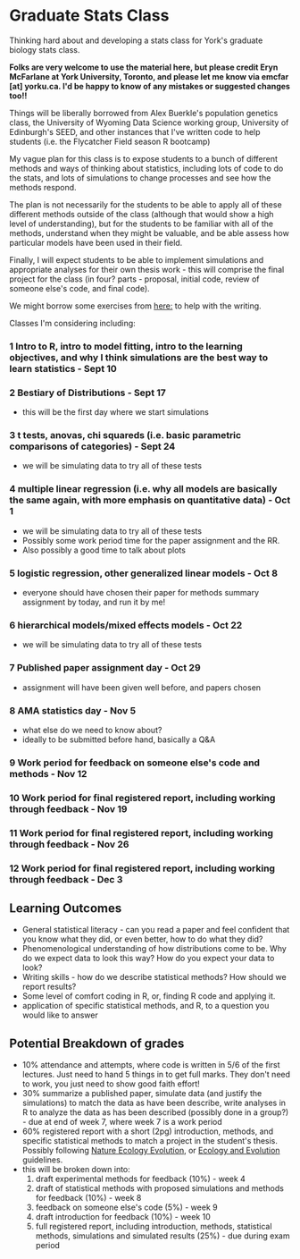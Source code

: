 # Graduate Stats Class
Thinking hard about and developing a stats class for York's graduate biology stats class.

**Folks are very welcome to use the material here, but please credit Eryn McFarlane at York University, Toronto, and please let me know via emcfar [at] yorku.ca. I'd be happy to know of any mistakes or suggested changes too!!**

Things will be liberally borrowed from Alex Buerkle's population genetics class, the University of Wyoming Data Science working group, University of Edinburgh's SEED, and other instances that I've written code to help students (i.e. the Flycatcher Field season R bootcamp)

My vague plan for this class is to expose students to a bunch of different methods and ways of thinking about statistics, including lots of code to do the stats, and lots of simulations to change processes and see how the methods respond. 

The plan is not necessarily for the students to be able to apply all of these different methods outside of the class (although that would show a high level of understanding), but for the students to be familiar with all of the methods, understand when they might be valuable, and be able assess how particular models have been used in their field. 

Finally, I will expect students to be able to implement simulations and appropriate analyses for their own thesis work - this will comprise the final project for the class (in four? parts - proposal, initial code, review of someone else's code, and final code).

We might borrow some exercises from [here:](https://scientistseessquirrel.wordpress.com/2020/05/26/steal-this-updated-syllabus-for-scientific-writing/)
to help with the writing. 


Classes I'm considering including:

### 1 Intro to R, intro to model fitting, intro to the learning objectives, and why I think simulations are the best way to learn statistics - Sept 10

### 2 Bestiary of Distributions - Sept 17
- this will be the first day where we start simulations

### 3 t tests, anovas, chi squareds (i.e. basic parametric comparisons of categories) - Sept 24
- we will be simulating data to try all of these tests
  
### 4 multiple linear regression (i.e. why all models are basically the same again, with more emphasis on quantitative data) - Oct 1
- we will be simulating data to try all of these tests
- Possibly some work period time for the paper assignment and the RR.
- Also possibly a good time to talk about plots
  
### 5 logistic regression, other generalized linear models - Oct 8
 - everyone should have chosen their paper for methods summary assignment by today, and run it by me!

### 6 hierarchical models/mixed effects models - Oct 22
- we will be simulating data to try all of these tests

### 7 Published paper assignment day - Oct 29
 - assignment will have been given well before, and papers chosen

### 8 AMA statistics day - Nov 5
 - what else do we need to know about?
- ideally to be submitted before hand, basically a Q&A

### 9 Work period for feedback on someone else's code and methods - Nov 12

### 10 Work period for final registered report, including working through feedback - Nov 19

### 11 Work period for final registered report, including working through feedback - Nov 26

### 12 Work period for final registered report, including working through feedback - Dec 3

## Learning Outcomes
- General statistical literacy - can you read a paper and feel confident that you know what they did, or even better, how to do what they did?
- Phenomenological understanding of how distributions come to be. Why do we expect data to look this way? How do you expect your data to look?
- Writing skills - how do we describe statistical methods? How should we report results?
- Some level of comfort coding in R, or, finding R code and applying it.
- application of specific statistical methods, and R, to a question you would like to answer

## Potential Breakdown of grades
- 10% attendance and attempts, where code is written in 5/6 of the first lectures. Just need to hand 5 things in to get full marks. They don't need to work, you just need to show good faith effort!
- 30% summarize a published paper, simulate data (and justify the simulations) to match the data as have been describe, write analyses in R to analyze the data as has been described (possibly done in a group?) - due at end of week 7, where week 7 is a work period
- 60% registered report with a short (2pg) introduction, methods, and specific statistical methods to match a project in the student's thesis. Possibly following [Nature Ecology Evolution](https://www.nature.com/natecolevol/submission-guidelines/registeredreports), or [Ecology and Evolution](https://onlinelibrary.wiley.com/page/journal/20457758/homepage/registeredreports.html) guidelines. 
 - this will be broken down into:
    1) draft experimental methods for feedback (10%) - week 4
    2) draft of statistical methods with proposed simulations and methods for feedback (10%) - week 8
    3) feedback on someone else's code (5%) - week 9
    4) draft introduction for feedback (10%) - week 10
   5) full registered report, including introduction, methods, statistical methods, simulations and simulated results (25%) - due during exam period


